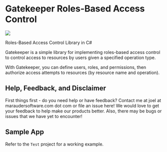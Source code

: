 # Gatekeeper Roles-Based Access Control

[![][nuget-img]][nuget]

[nuget]:     https://www.nuget.org/packages/Gatekeeper/
[nuget-img]: https://badge.fury.io/nu/Object.svg

Roles-Based Access Control Library in C#

Gatekeeper is a simple library for implementing roles-based access control to control access to resources by users given a specified operation type. 

With Gatekeeper, you can define users, roles, and permissions, then authorize access attempts to resources (by resource name and operation).

## Help, Feedback, and Disclaimer

First things first - do you need help or have feedback?  Contact me at joel at maraudersoftware.com dot com or file an issue here!  We would love to get your feedback to help make our products better.  Also, there may be bugs or issues that we have yet to encounter!  

## Sample App

Refer to the ```Test``` project for a working example.
 
